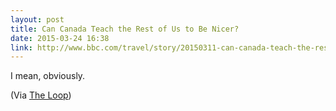 ```yaml
---
layout: post
title: Can Canada Teach the Rest of Us to Be Nicer?
date: 2015-03-24 16:38
link: http://www.bbc.com/travel/story/20150311-can-canada-teach-the-rest-of-us-to-be-nicer
---
```


I mean, obviously. 

(Via [The Loop](http://www.loopinsight.com/2015/03/24/nice-canadians/?utm_source=loopinsight.com&utm_campaign=loopinsight.com&utm_medium=referral))